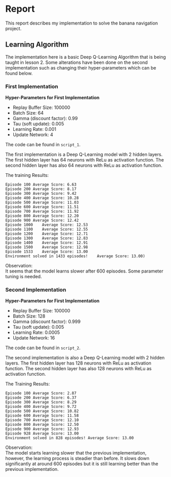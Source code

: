 # Report

This report describes my implementation to solve the banana navigation project.

## Learning Algorithm

The implementation here is a basic Deep Q-Learning Algorithm that is being taught in lesson 2. Some alterations have been done on the second implementation such as changing their hyper-parameters which can be found below.

### First Implementation

**Hyper-Parameters for First Implementation**  
- Replay Buffer Size: 100000
- Batch Size: 64
- Gamma (discount factor): 0.99
- Tau (soft update): 0.005
- Learning Rate: 0.001
- Update Network: 4

The code can be found in `script_1`.

The first implementation is a Deep Q-Learning model with 2 hidden layers. The first hidden layer has 64 neurons with ReLu as activation function. The second hidden layer has also 64 neurons with ReLu as activation function.

The training Results:  
```
Episode 100	Average Score: 6.63
Episode 200	Average Score: 8.17
Episode 300	Average Score: 9.42
Episode 400	Average Score: 10.28
Episode 500	Average Score: 11.03
Episode 600	Average Score: 11.51
Episode 700	Average Score: 11.92
Episode 800	Average Score: 12.20
Episode 900	Average Score: 12.42
Episode 1000	Average Score: 12.53
Episode 1100	Average Score: 12.55
Episode 1200	Average Score: 12.71
Episode 1300	Average Score: 12.83
Episode 1400	Average Score: 12.91
Episode 1500	Average Score: 12.98
Episode 1533	Average Score: 13.00
Environment solved in 1433 episodes!	Average Score: 13.00)
```

Observation:  
It seems that the model learns slower after 600 episodes. Some parameter tuning is needed.

### Second Implementation
**Hyper-Parameters for First Implementation**  
- Replay Buffer Size: 100000
- Batch Size: 128
- Gamma (discount factor): 0.999
- Tau (soft update): 0.005
- Learning Rate: 0.0005
- Update Network: 16

The code can be found in `script_2`.

The second implementation is also a Deep Q-Learning model with 2 hidden layers. The first hidden layer has 128 neurons with ReLu as activation function. The second hidden layer has also 128 neurons with ReLu as activation function.

The Training Results:
```
Episode 100	Average Score: 2.87
Episode 200	Average Score: 6.37
Episode 300	Average Score: 8.29
Episode 400	Average Score: 9.72
Episode 500	Average Score: 10.82
Episode 600	Average Score: 11.58
Episode 700	Average Score: 12.10
Episode 800	Average Score: 12.50
Episode 900	Average Score: 12.93
Episode 928	Average Score: 13.00
Environment solved in 828 episodes!	Average Score: 13.00
```

Observation:  
The model starts learning slower that the previous implementation, however, the learning process is steadier than before. It slows down significantly at around 600 episodes but it is still learning better than the previous implementation.

